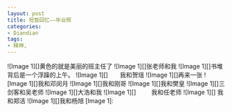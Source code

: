 ```yaml
---
layout: post
title: 短暂回忆——毕业照
categories:
- Diandian
tags:
- 精神, 
---
```

!\[Image 1\]\[\]黄色的就是美丽的班主任了 !\[Image 1\]\[\]张老师和我 !\[Image 1\]\[\]书堆背后是一个浮躁的上午。 !\[Image 1\]\[\]       我和贺瑶 !\[Image 1\]\[\]再来一张 !\[Image 1\]\[\]我和邓闵月 !\[Image 1\]\[\]我和刚哥 !\[Image 1\]\[\]我和樊皇 !\[Image 1\]\[\]三剑客和吴老师 !\[Image 1\]\[\]大浩和我 !\[Image 1\]\[\]         我和任老师 !\[Image 1\]\[\] 我和郑洁 !\[Image 1\]\[\]我和杨旭 \[Image 1\]: